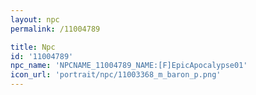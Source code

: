 ```yaml
---
layout: npc
permalink: /11004789

title: Npc
id: '11004789'
npc_name: 'NPCNAME_11004789_NAME:[F]EpicApocalypse01'
icon_url: 'portrait/npc/11003368_m_baron_p.png'
---
```

